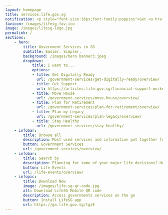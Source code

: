 ```yaml
---
layout: homepage
title: services.life.gov.sg
notification: <p style="font-size:16px;font-family:poppins">Get <a href="https://go.life.gov.sg/tgzE" target="_blank">LifeSG app</a> on your mobile to access services on the go!<a href="/feedback/"></p>
favicon: /images/lifesg_fav.ico
image: /images/lifesg-logo.jpg
permalink: /
sections:
    - hero:
        title: Government Services in SG
        subtitle: Easier. Simpler.
        background: /images/hero banner3.jpeg
        dropdown:
            title: I want to...
            options:
            - title: Get Digitally Ready
              url: /government-services/get-digitally-ready/overview/
            - title: Get Support
              url: https://articles.life.gov.sg/financial-support-workers-self-employed/
            - title: Move House
              url: /government-services/move-house/overview/
            - title: Plan for Retirement
              url: /government-services/plan-for-retirement/overview/
            - title: Plan my Legacy
              url: /government-services/plan-legacy/overview/
            - title: Stay Healthy
              url: /government-services/stay-healthy/
    - infobar:
        title: Browse all
        description: Most used services and information put together for you.
        button: Government Services
        url: /government-services/overview/
    - infobar:
        title: Search by
        description: Planning for some of your major life decisions? Here are some recommendations for you.
        button: Life Events
        url: /life-events/overview/
    - infopic:
        title: Download Now
        image: /images/life-sg-qr-code.jpg
        alt: Download LifeSG Mobile QR code
        description: Access governments services on the go
        button: Install LifeSG app 
        url: https://go.life.gov.sg/tgzE
---
```

